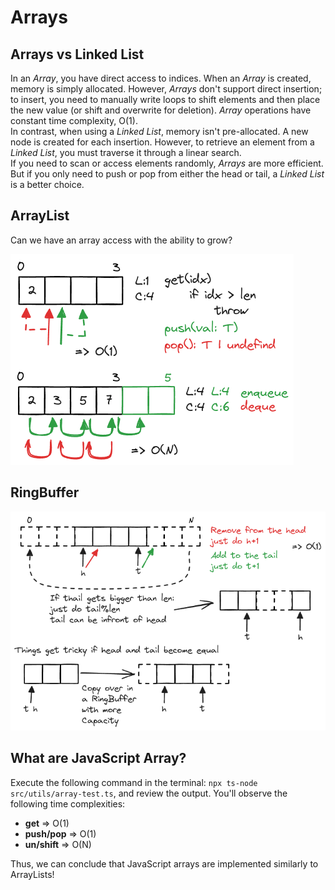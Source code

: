 # Arrays

## Arrays vs Linked List

In an _Array_, you have direct access to indices. When an _Array_ is created, memory is simply allocated. However, _Arrays_ don't support direct insertion; to insert, you need to manually write loops to shift elements and then place the new value (or shift and overwrite for deletion). _Array_ operations have constant time complexity, O(1).<br /> In contrast, when using a _Linked List_, memory isn't pre-allocated. A new node is created for each insertion. However, to retrieve an element from a _Linked List_, you must traverse it through a linear search. <br />If you need to scan or access elements randomly, _Arrays_ are more efficient. But if you only need to push or pop from either the head or tail, a _Linked List_ is a better choice.

## ArrayList

Can we have an array access with the ability to grow?

![array-list](./images/array-list.excalidraw.png)

## RingBuffer

![ring-buffer](./images/ring-buffer.excalidraw.png)

## What are JavaScript Array?

Execute the following command in the terminal: `npx ts-node src/utils/array-test.ts`, and review the output. You'll observe the following time complexities:

-   **get** => O(1)
-   **push/pop** => O(1)
-   **un/shift** => O(N)

Thus, we can conclude that JavaScript arrays are implemented similarly to ArrayLists!
